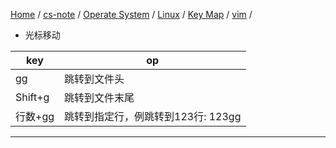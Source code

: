 [Home](https://mengxianbin.github.io) /
[cs-note](https://mengxianbin.github.io/cs-note/content) /
[Operate System](https://mengxianbin.github.io/cs-note/content/Operate%20System) /
[Linux](https://mengxianbin.github.io/cs-note/content/Operate%20System/Linux) /
[Key Map](https://mengxianbin.github.io/cs-note/content/Operate%20System/Linux/Key%20Map) /
[vim](https://mengxianbin.github.io/cs-note/content/Operate%20System/Linux/Key%20Map/vim) /


* 光标移动

| key     | op                                 |
|---------|------------------------------------|
| gg      | 跳转到文件头                       |
| Shift+g | 跳转到文件末尾                     |
| 行数+gg | 跳转到指定行，例跳转到123行: 123gg |

---
